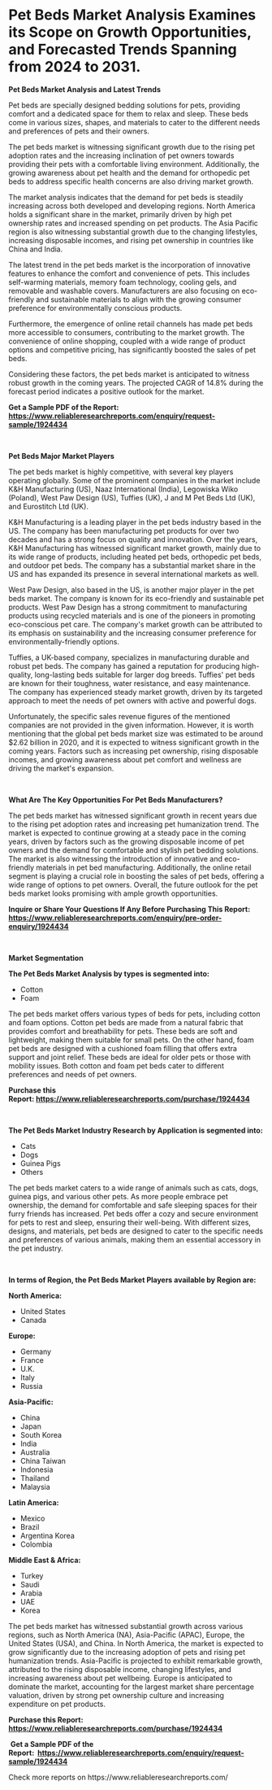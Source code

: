 <p><h1>Pet Beds Market Analysis Examines its Scope on Growth Opportunities, and Forecasted Trends Spanning from 2024 to 2031.</h1></p><p><strong>Pet Beds Market Analysis and Latest Trends</strong></p>
<p><p>Pet beds are specially designed bedding solutions for pets, providing comfort and a dedicated space for them to relax and sleep. These beds come in various sizes, shapes, and materials to cater to the different needs and preferences of pets and their owners.</p><p>The pet beds market is witnessing significant growth due to the rising pet adoption rates and the increasing inclination of pet owners towards providing their pets with a comfortable living environment. Additionally, the growing awareness about pet health and the demand for orthopedic pet beds to address specific health concerns are also driving market growth.</p><p>The market analysis indicates that the demand for pet beds is steadily increasing across both developed and developing regions. North America holds a significant share in the market, primarily driven by high pet ownership rates and increased spending on pet products. The Asia Pacific region is also witnessing substantial growth due to the changing lifestyles, increasing disposable incomes, and rising pet ownership in countries like China and India.</p><p>The latest trend in the pet beds market is the incorporation of innovative features to enhance the comfort and convenience of pets. This includes self-warming materials, memory foam technology, cooling gels, and removable and washable covers. Manufacturers are also focusing on eco-friendly and sustainable materials to align with the growing consumer preference for environmentally conscious products.</p><p>Furthermore, the emergence of online retail channels has made pet beds more accessible to consumers, contributing to the market growth. The convenience of online shopping, coupled with a wide range of product options and competitive pricing, has significantly boosted the sales of pet beds.</p><p>Considering these factors, the pet beds market is anticipated to witness robust growth in the coming years. The projected CAGR of 14.8% during the forecast period indicates a positive outlook for the market.</p></p>
<p><strong>Get a Sample PDF of the Report:&nbsp; <a href="https://www.reliableresearchreports.com/enquiry/request-sample/1924434">https://www.reliableresearchreports.com/enquiry/request-sample/1924434</a></strong></p>
<p>&nbsp;</p>
<p><strong>Pet Beds Major Market Players</strong></p>
<p><p>The pet beds market is highly competitive, with several key players operating globally. Some of the prominent companies in the market include K&H Manufacturing (US), Naaz International (India), Legowiska Wiko (Poland), West Paw Design (US), Tuffies (UK), J and M Pet Beds Ltd (UK), and Eurostitch Ltd (UK). </p><p>K&H Manufacturing is a leading player in the pet beds industry based in the US. The company has been manufacturing pet products for over two decades and has a strong focus on quality and innovation. Over the years, K&H Manufacturing has witnessed significant market growth, mainly due to its wide range of products, including heated pet beds, orthopedic pet beds, and outdoor pet beds. The company has a substantial market share in the US and has expanded its presence in several international markets as well. </p><p>West Paw Design, also based in the US, is another major player in the pet beds market. The company is known for its eco-friendly and sustainable pet products. West Paw Design has a strong commitment to manufacturing products using recycled materials and is one of the pioneers in promoting eco-conscious pet care. The company's market growth can be attributed to its emphasis on sustainability and the increasing consumer preference for environmentally-friendly options. </p><p>Tuffies, a UK-based company, specializes in manufacturing durable and robust pet beds. The company has gained a reputation for producing high-quality, long-lasting beds suitable for larger dog breeds. Tuffies' pet beds are known for their toughness, water resistance, and easy maintenance. The company has experienced steady market growth, driven by its targeted approach to meet the needs of pet owners with active and powerful dogs. </p><p>Unfortunately, the specific sales revenue figures of the mentioned companies are not provided in the given information. However, it is worth mentioning that the global pet beds market size was estimated to be around $2.62 billion in 2020, and it is expected to witness significant growth in the coming years. Factors such as increasing pet ownership, rising disposable incomes, and growing awareness about pet comfort and wellness are driving the market's expansion.</p></p>
<p>&nbsp;</p>
<p><strong>What Are The Key Opportunities For Pet Beds Manufacturers?</strong></p>
<p><p>The pet beds market has witnessed significant growth in recent years due to the rising pet adoption rates and increasing pet humanization trend. The market is expected to continue growing at a steady pace in the coming years, driven by factors such as the growing disposable income of pet owners and the demand for comfortable and stylish pet bedding solutions. The market is also witnessing the introduction of innovative and eco-friendly materials in pet bed manufacturing. Additionally, the online retail segment is playing a crucial role in boosting the sales of pet beds, offering a wide range of options to pet owners. Overall, the future outlook for the pet beds market looks promising with ample growth opportunities.</p></p>
<p><strong>Inquire or Share Your Questions If Any Before Purchasing This Report: <a href="https://www.reliableresearchreports.com/enquiry/pre-order-enquiry/1924434">https://www.reliableresearchreports.com/enquiry/pre-order-enquiry/1924434</a></strong></p>
<p>&nbsp;</p>
<p><strong>Market Segmentation</strong></p>
<p><strong>The Pet Beds Market Analysis by types is segmented into:</strong></p>
<p><ul><li>Cotton</li><li>Foam</li></ul></p>
<p><p>The pet beds market offers various types of beds for pets, including cotton and foam options. Cotton pet beds are made from a natural fabric that provides comfort and breathability for pets. These beds are soft and lightweight, making them suitable for small pets. On the other hand, foam pet beds are designed with a cushioned foam filling that offers extra support and joint relief. These beds are ideal for older pets or those with mobility issues. Both cotton and foam pet beds cater to different preferences and needs of pet owners.</p></p>
<p><strong>Purchase this Report:&nbsp;<a href="https://www.reliableresearchreports.com/purchase/1924434">https://www.reliableresearchreports.com/purchase/1924434</a></strong></p>
<p>&nbsp;</p>
<p><strong>The Pet Beds Market Industry Research by Application is segmented into:</strong></p>
<p><ul><li>Cats</li><li>Dogs</li><li>Guinea Pigs</li><li>Others</li></ul></p>
<p><p>The pet beds market caters to a wide range of animals such as cats, dogs, guinea pigs, and various other pets. As more people embrace pet ownership, the demand for comfortable and safe sleeping spaces for their furry friends has increased. Pet beds offer a cozy and secure environment for pets to rest and sleep, ensuring their well-being. With different sizes, designs, and materials, pet beds are designed to cater to the specific needs and preferences of various animals, making them an essential accessory in the pet industry.</p></p>
<p>&nbsp;</p>
<p><strong>In terms of Region, the Pet Beds Market Players available by Region are:</strong></p>
<p>
    <p> <strong> North America: </strong>
        <ul>
            <li>United States</li>
            <li>Canada</li>
        </ul>
        </p> 
    <p> <strong> Europe: </strong>
        <ul>
            <li>Germany</li>
            <li>France</li>
            <li>U.K.</li>
            <li>Italy</li>
            <li>Russia</li>
        </ul>
        </p> 
    <p> <strong> Asia-Pacific: </strong>
        <ul>
            <li>China</li>
            <li>Japan</li>
            <li>South Korea</li>
            <li>India</li>
            <li>Australia</li>
            <li>China Taiwan</li>
            <li>Indonesia</li>
            <li>Thailand</li>
            <li>Malaysia</li>
        </ul>
        </p> 
    <p> <strong> Latin America: </strong>
        <ul>
            <li>Mexico</li>
            <li>Brazil</li>
            <li>Argentina Korea</li>
            <li>Colombia</li>
        </ul>
        </p> 
    <p> <strong> Middle East & Africa: </strong>
        <ul>
            <li>Turkey</li>
            <li>Saudi</li>
            <li>Arabia</li>
            <li>UAE</li>
            <li>Korea</li>
        </ul>
    </p>
    </p>
<p><p>The pet beds market has witnessed substantial growth across various regions, such as North America (NA), Asia-Pacific (APAC), Europe, the United States (USA), and China. In North America, the market is expected to grow significantly due to the increasing adoption of pets and rising pet humanization trends. Asia-Pacific is projected to exhibit remarkable growth, attributed to the rising disposable income, changing lifestyles, and increasing awareness about pet wellbeing. Europe is anticipated to dominate the market, accounting for the largest market share percentage valuation, driven by strong pet ownership culture and increasing expenditure on pet products.</p></p>
<p><strong>Purchase this Report: <a href="https://www.reliableresearchreports.com/purchase/1924434">https://www.reliableresearchreports.com/purchase/1924434</a></strong></p>
<p>&nbsp;<strong>Get a Sample PDF of the Report:&nbsp;&nbsp;<a href="https://www.reliableresearchreports.com/enquiry/request-sample/1924434">https://www.reliableresearchreports.com/enquiry/request-sample/1924434</a></strong></p>
<p><strong></strong></p>
<p>Check more reports on https://www.reliableresearchreports.com/</p>